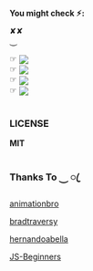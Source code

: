 
**You might check ⚡︎:**

                     
 ✘✘</br>
 ⏝


<tr>
  <td>
  <a>
     ☞︎︎︎ <a href="https://github.com/bradtraversy/design-resources-for-developers">  <img align="center" src="https://img.shields.io/badge/design resources for developers-12100E?style=flat&logo=html&logoColor=white"></a></br> 
     ☞︎︎︎ <a href="https://github.com/bradtraversy/50projects50days">  <img align="center" src="https://img.shields.io/badge/50projects50days-4974a5?style=flat&logo=css&color=4974a5"></a> </br>
     ☞︎︎︎ <a href="https://github.com/animationbro/Personal-Portfolio-Website001">  <img align="center" src="https://img.shields.io/badge/Personal Portfolio Website001-4974a5?style=flat&logo=html&color=7a49a5"></a></br>
     ☞︎︎︎ <a href="https://github.com/bradtraversy/vanillawebprojects">  <img align="center" src="https://img.shields.io/badge/vanillawebprojects-4974a5?style=flat&logo=javascripts&color=eaca67"></a>

  </td>
</tr>



#

### LICENSE
**MIT**
#

### Thanks To ⏝ ꦿ


<a href="https://github.com/animationbro">animationbro</a> <br>
              
<a href="https://github.com/bradtraversy">bradtraversy</a> <br>
              
<a href="https://github.com/hernandoabella">hernandoabella</a> <br>
              
<a href="https://github.com/JS-Beginners">JS-Beginners</a> <br>


